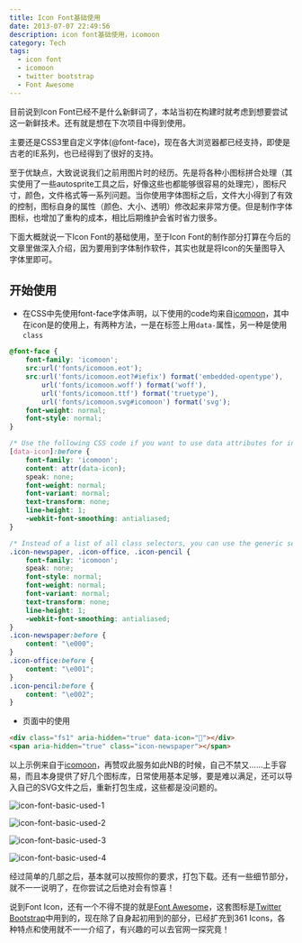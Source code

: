 ```yaml
---
title: Icon Font基础使用
date: 2013-07-07 22:49:56
description: icon font基础使用，icomoon
category: Tech
tags: 
  - icon font
  - icomoon
  - twitter bootstrap
  - Font Awesome
---
```


目前说到Icon Font已经不是什么新鲜词了，本站当初在构建时就考虑到想要尝试这一新鲜技术。还有就是想在下次项目中得到使用。

主要还是CSS3里自定义字体(@font-face)，现在各大浏览器都已经支持，即使是古老的IE系列，也已经得到了很好的支持。

至于优缺点，大致说说我们之前用图片时的经历。先是将各种小图标拼合处理（其实使用了一些autosprite工具之后，好像这些也都能够很容易的处理完），图标尺寸，颜色，文件格式等一系列问题。当你使用字体图标之后，文件大小得到了有效的控制，图标自身的属性（颜色、大小、透明）修改起来非常方便。但是制作字体图标，也增加了重构的成本，相比后期维护会省时省力很多。

下面大概就说一下Icon Font的基础使用，至于Icon Font的制作部分打算在今后的文章里做深入介绍，因为要用到字体制作软件，其实也就是将Icon的矢量图导入字体里即可。

## 开始使用

- 在CSS中先使用font-face字体声明，以下使用的code均来自[icomoon](http://icomoon.io/app/ "icomoon")，其中在icon是的使用上，有两种方法，一是在标签上用`data-`属性，另一种是使用`class`

```css
@font-face {
    font-family: 'icomoon';    
    src:url('fonts/icomoon.eot');    
    src:url('fonts/icomoon.eot?#iefix') format('embedded-opentype'),    
        url('fonts/icomoon.woff') format('woff'),    
        url('fonts/icomoon.ttf') format('truetype'),    
        url('fonts/icomoon.svg#icomoon') format('svg');    
    font-weight: normal;    
    font-style: normal;    
}

/* Use the following CSS code if you want to use data attributes for inserting your icons */    
[data-icon]:before {    
    font-family: 'icomoon';    
    content: attr(data-icon);    
    speak: none;    
    font-weight: normal;    
    font-variant: normal;    
    text-transform: none;    
    line-height: 1;    
    -webkit-font-smoothing: antialiased;    
}

/* Instead of a list of all class selectors, you can use the generic selector below, but it's slower:[class*="icon-"] { */
.icon-newspaper, .icon-office, .icon-pencil {    
    font-family: 'icomoon';    
    speak: none;    
    font-style: normal;    
    font-weight: normal;    
    font-variant: normal;    
    text-transform: none;    
    line-height: 1;    
    -webkit-font-smoothing: antialiased;    
}    
.icon-newspaper:before {    
    content: "\e000";    
}    
.icon-office:before {    
    content: "\e001";    
}    
.icon-pencil:before {    
    content: "\e002";    
}
```

- 页面中的使用

```html
<div class="fs1" aria-hidden="true" data-icon=""></div>
<span aria-hidden="true" class="icon-newspaper"></span>
```

以上示例来自于[icomoon](http://icomoon.io/app/ "icomoon")，再赞叹此服务如此NB的时候，自己不禁又……上手容易，而且本身提供了好几个图标库，日常使用基本足够，要是难以满足，还可以导入自己的SVG文件之后，重新打包生成，这些都是没问题的。

![icon-font-basic-used-1](http://7xtjgk.com1.z0.glb.clouddn.com/icon-font-basic-used-1.png)

![icon-font-basic-used-2](http://7xtjgk.com1.z0.glb.clouddn.com/icon-font-basic-used-2.png)

![icon-font-basic-used-3](http://7xtjgk.com1.z0.glb.clouddn.com/icon-font-basic-used-3.png)

![icon-font-basic-used-4](http://7xtjgk.com1.z0.glb.clouddn.com/icon-font-basic-used-4.png)

经过简单的几部之后，基本就可以按照你的要求，打包下载。还有一些细节部分，就不一一说明了，在你尝试之后绝对会有惊喜！

说到Font Icon，还有一个不得不提的就是[Font Awesome](http://fortawesome.github.io/Font-Awesome/ "Font Awesome")，这套图标是[Twitter Bootstrap](http://twitter.github.io/bootstrap/ "Twitter Bootstrap")中用到的，现在除了自身起初用到的部分，已经扩充到361 Icons，各种特点和使用就不一一介绍了，有兴趣的可以去官网一探究竟！